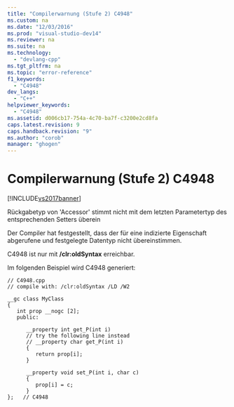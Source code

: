 ```yaml
---
title: "Compilerwarnung (Stufe 2) C4948"
ms.custom: na
ms.date: "12/03/2016"
ms.prod: "visual-studio-dev14"
ms.reviewer: na
ms.suite: na
ms.technology: 
  - "devlang-cpp"
ms.tgt_pltfrm: na
ms.topic: "error-reference"
f1_keywords: 
  - "C4948"
dev_langs: 
  - "C++"
helpviewer_keywords: 
  - "C4948"
ms.assetid: d006cb17-754a-4c70-ba7f-c3200e2cd8fa
caps.latest.revision: 9
caps.handback.revision: "9"
ms.author: "corob"
manager: "ghogen"
---
```

# Compilerwarnung (Stufe 2) C4948
[!INCLUDE[vs2017banner](../../assembler/inline/includes/vs2017banner.md)]

Rückgabetyp von 'Accessor' stimmt nicht mit dem letzten Parametertyp des entsprechenden Setters überein  
  
 Der Compiler hat festgestellt, dass der für eine indizierte Eigenschaft abgerufene und festgelegte Datentyp nicht übereinstimmen.  
  
 C4948 ist nur mit **\/clr:oldSyntax** erreichbar.  
  
 Im folgenden Beispiel wird C4948 generiert:  
  
```  
// C4948.cpp  
// compile with: /clr:oldSyntax /LD /W2  
  
__gc class MyClass  
{  
   int prop __nogc [2];  
   public:  
  
      __property int get_P(int i)  
      // try the following line instead  
      // __property char get_P(int i)  
      {  
         return prop[i];  
      }  
  
      __property void set_P(int i, char c)  
      {  
         prop[i] = c;  
      }  
};   // C4948  
```